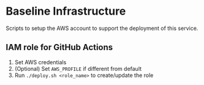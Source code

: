 # Baseline Infrastructure

Scripts to setup the AWS account to support the deployment of this service.

## IAM role for GitHub Actions

1. Set AWS credentials
2. (Optional) Set `AWS_PROFILE` if different from default
3. Run `./deploy.sh <role_name>` to create/update the role

